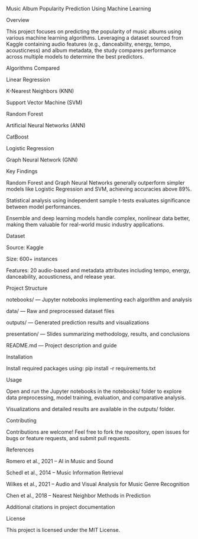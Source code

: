 Music Album Popularity Prediction Using Machine Learning

Overview

This project focuses on predicting the popularity of music albums using various machine learning algorithms. Leveraging a dataset sourced from Kaggle containing audio features (e.g., danceability, energy, tempo, acousticness) and album metadata, the study compares performance across multiple models to determine the best predictors.



Algorithms Compared

Linear Regression

K-Nearest Neighbors (KNN)

Support Vector Machine (SVM)

Random Forest

Artificial Neural Networks (ANN)

CatBoost

Logistic Regression

Graph Neural Network (GNN)



Key Findings

Random Forest and Graph Neural Networks generally outperform simpler models like Logistic Regression and SVM, achieving accuracies above 89%.

Statistical analysis using independent sample t-tests evaluates significance between model performances.

Ensemble and deep learning models handle complex, nonlinear data better, making them valuable for real-world music industry applications.



Dataset

Source: Kaggle

Size: 600+ instances

Features: 20 audio-based and metadata attributes including tempo, energy, danceability, acousticness, and release year.



Project Structure

notebooks/ — Jupyter notebooks implementing each algorithm and analysis

data/ — Raw and preprocessed dataset files

outputs/ — Generated prediction results and visualizations

presentation/ — Slides summarizing methodology, results, and conclusions

README.md — Project description and guide



Installation

Install required packages using:
pip install -r requirements.txt



Usage

Open and run the Jupyter notebooks in the notebooks/ folder to explore data preprocessing, model training, evaluation, and comparative analysis.

Visualizations and detailed results are available in the outputs/ folder.



Contributing

Contributions are welcome! Feel free to fork the repository, open issues for bugs or feature requests, and submit pull requests.



References

Romero et al., 2021 – AI in Music and Sound

Schedl et al., 2014 – Music Information Retrieval

Wilkes et al., 2021 – Audio and Visual Analysis for Music Genre Recognition

Chen et al., 2018 – Nearest Neighbor Methods in Prediction

Additional citations in project documentation



License

This project is licensed under the MIT License.
